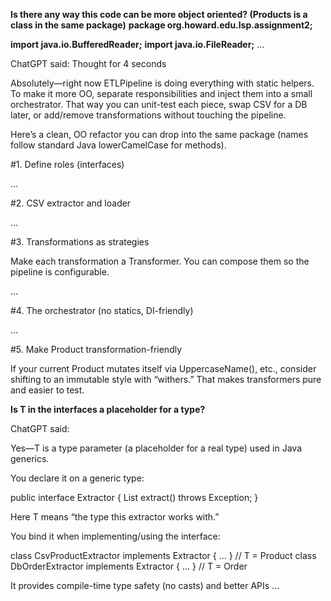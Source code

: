 **Is there any way this code can be more object oriented? (Products is a class in the same package)**
**package org.howard.edu.lsp.assignment2;**

**import java.io.BufferedReader;**
**import java.io.FileReader;**
...

ChatGPT said:
Thought for 4 seconds

Absolutely—right now ETLPipeline is doing everything with static helpers. To make it more OO, separate responsibilities and inject them into a small orchestrator. That way you can unit-test each piece, swap CSV for a DB later, or add/remove transformations without touching the pipeline.

Here’s a clean, OO refactor you can drop into the same package (names follow standard Java lowerCamelCase for methods).

#1. Define roles (interfaces)

...

#2. CSV extractor and loader

...


#3. Transformations as strategies

Make each transformation a Transformer<Product>. You can compose them so the pipeline is configurable.

...


#4. The orchestrator (no statics, DI-friendly)

...


#5. Make Product transformation-friendly

If your current Product mutates itself via UppercaseName(), etc., consider shifting to an immutable style with “withers.” That makes transformers pure and easier to test.


**Is T in the interfaces a placeholder for a type?**

ChatGPT said:

Yes—T is a type parameter (a placeholder for a real type) used in Java generics.

You declare it on a generic type:

public interface Extractor<T> {
  List<T> extract() throws Exception;
}


Here T means “the type this extractor works with.”

You bind it when implementing/using the interface:

class CsvProductExtractor implements Extractor<Product> { ... }  // T = Product
class DbOrderExtractor implements Extractor<Order>   { ... }    // T = Order


It provides compile-time type safety (no casts) and better APIs
...